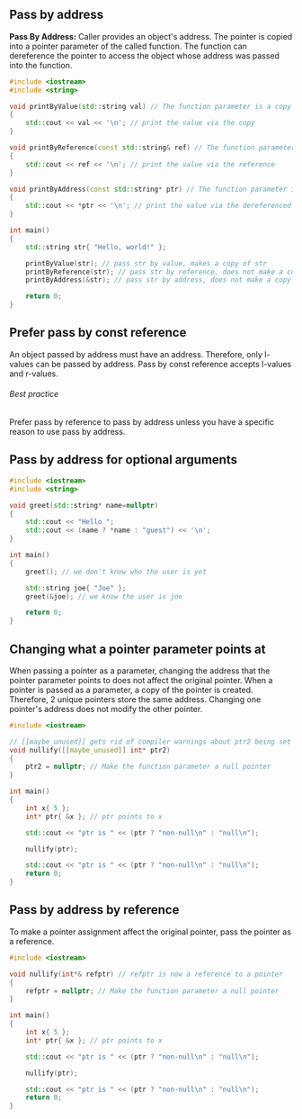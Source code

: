 ## Pass by address
**Pass By Address:** Caller provides an object's address. The pointer is copied into a pointer parameter of the called function. The function can dereference the pointer to access the object whose address was passed into the function.

```cpp
#include <iostream>
#include <string>

void printByValue(std::string val) // The function parameter is a copy of str
{
    std::cout << val << '\n'; // print the value via the copy
}

void printByReference(const std::string& ref) // The function parameter is a reference that binds to str
{
    std::cout << ref << '\n'; // print the value via the reference
}

void printByAddress(const std::string* ptr) // The function parameter is a pointer that holds the address of str
{
    std::cout << *ptr << '\n'; // print the value via the dereferenced pointer
}

int main()
{
    std::string str{ "Hello, world!" };

    printByValue(str); // pass str by value, makes a copy of str
    printByReference(str); // pass str by reference, does not make a copy of str
    printByAddress(&str); // pass str by address, does not make a copy of str

    return 0;
}
```
## Prefer pass by const reference
An object passed by address must have an address. Therefore, only l-values can be passed by address. Pass by const reference accepts l-values and r-values.

###### Best practice
Prefer pass by reference to pass by address unless you have a specific reason to use pass by address.

## Pass by address for optional arguments
```cpp
#include <iostream>
#include <string>

void greet(std::string* name=nullptr)
{
    std::cout << "Hello ";
    std::cout << (name ? *name : "guest") << '\n';
}

int main()
{
    greet(); // we don't know who the user is yet

    std::string joe{ "Joe" };
    greet(&joe); // we know the user is joe

    return 0;
}
```

## Changing what a pointer parameter points at
When passing a pointer as a parameter, changing the address that the pointer parameter points to does not affect the original pointer. When a pointer is passed as a parameter, a copy of the pointer is created. Therefore, 2 unique pointers store the same address. Changing one pointer's address does not modify the other pointer.
```cpp
#include <iostream>

// [[maybe_unused]] gets rid of compiler warnings about ptr2 being set but not used
void nullify([[maybe_unused]] int* ptr2)
{
    ptr2 = nullptr; // Make the function parameter a null pointer
}

int main()
{
    int x{ 5 };
    int* ptr{ &x }; // ptr points to x

    std::cout << "ptr is " << (ptr ? "non-null\n" : "null\n"); 

    nullify(ptr);

    std::cout << "ptr is " << (ptr ? "non-null\n" : "null\n");
    return 0;
}
```

## Pass by address by reference
To make a pointer assignment affect the original pointer, pass the pointer as a reference. 
```cpp
#include <iostream>

void nullify(int*& refptr) // refptr is now a reference to a pointer
{
    refptr = nullptr; // Make the function parameter a null pointer
}

int main()
{
    int x{ 5 };
    int* ptr{ &x }; // ptr points to x

    std::cout << "ptr is " << (ptr ? "non-null\n" : "null\n");

    nullify(ptr);

    std::cout << "ptr is " << (ptr ? "non-null\n" : "null\n");
    return 0;
}
```